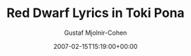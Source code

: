---
title: 'Red Dwarf Lyrics in Toki Pona'
posts: 1
hash: 't672'
author: 'Gustaf Mjolnir-Cohen'
date: 2007-02-15T15:19:00+00:00
sources:
  - http://forums.tokipona.org/viewtopic.php%3Ft=672.html
---